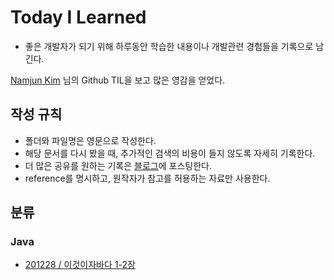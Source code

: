 # Today I Learned


* 좋은 개발자가 되기 위해 하루동안 학습한 내용이나 개발관련 경험들을 기록으로 남긴다.

[Namjun Kim](https://github.com/namjunemy) 님의 Github TIL을 보고 많은 영감을 얻었다.

  

## 작성 규칙

* 폴더와 파일명은 영문으로 작성한다.
* 해당 문서를 다시 봤을 때, 추가적인 검색의 비용이 들지 않도록 자세히 기록한다.
* 더 많은 공유를 원하는 기록은 [블로그](https://velog.io/@tilsong)에 포스팅한다.
* reference를 명시하고, 원작자가 참고를 허용하는 자료만 사용한다.


## 분류

### Java

*  [201228 / 이것이자바다 1-2장](https://github.com/tilsong/TIL/blob/main/thisisjava/thisisjava_chapter1-2.md)

